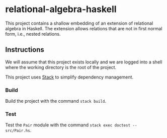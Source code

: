 # relational-algebra-haskell

This project contains a shallow embedding of an extension of relational algebra
in Haskell. The extension allows relations that are not in first normal form,
i.e., nested relations.

## Instructions

We will assume that this project exists locally and we are logged into a shell
where the working directory is the root of the project.

This project uses [Stack][stack] to simplify dependency management.

### Build

Build the project with the command `stack build`.

### Test

Test the `Pair` module with the command `stack exec doctest -- src/Pair.hs`.

[stack]: https://www.haskellstack.org
